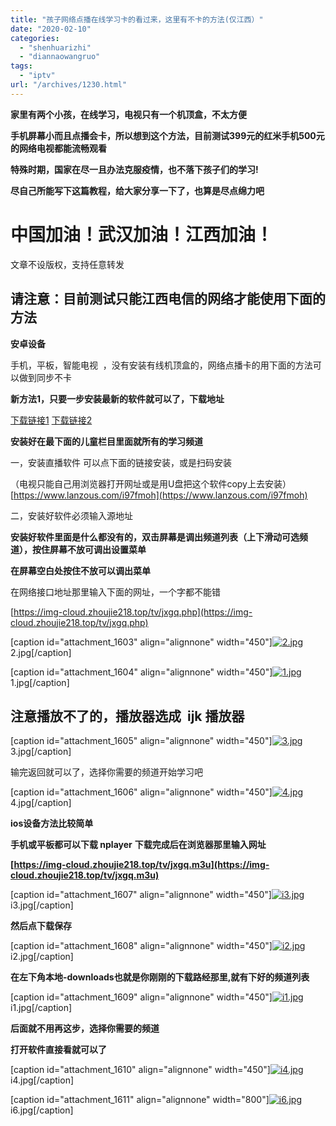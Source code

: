 ```yaml
---
title: "孩子网络点播在线学习卡的看过来，这里有不卡的方法(仅江西）"
date: "2020-02-10"
categories: 
  - "shenhuarizhi"
  - "diannaowangruo"
tags: 
  - "iptv"
url: "/archives/1230.html"
---
```


**家里有两个小孩，在线学习，电视只有一个机顶盒，不太方便**

**手机屏幕小而且点播会卡，所以想到这个方法，目前测试399元的红米手机500元的网络电视都能流畅观看**

**特殊时期，国家在尽一且办法克服疫情，也不落下孩子们的学习!**

**尽自己所能写下这篇教程，给大家分享一下了，也算是尽点绵力吧**

# **中国加油！武汉加油！江西加油！**

文章不设版权，支持任意转发

## **请注意：目前测试只能江西电信的网络才能使用下面的方法**

**安卓设备**

手机，平板，智能电视  ，没有安装有线机顶盒的，网络点播卡的用下面的方法可以做到同步不卡

**新方法1，只要一步安装最新的软件就可以了，下载地址**

[下载链接1](https://lanzous.com/ibbsjqf) [下载链接2](https://my.zhoujie218.top:58066/web/zbds/zbdsvipf20200411.apk)

**安装好在最下面的儿童栏目里面就所有的学习频道**

一，安装直播软件 可以点下面的链接安装，或是扫码安装

（电视只能自己用浏览器打开网址或是用U盘把这个软件copy上去安装） [](https://www.lanzous.com/i97fmoh)[https://www.lanzous.com/i97fmoh](https://www.lanzous.com/i97fmoh)

二，安装好软件必须输入源地址

**安装好软件里面是什么都没有的，双击屏幕是调出频道列表（上下滑动可选频道），按住屏幕不放可调出设置菜单**

**在屏幕空白处按住不放可以调出菜单**

在网络接口地址那里输入下面的网址，一个字都不能错

[https://img-cloud.zhoujie218.top/tv/jxgq.php](https://img-cloud.zhoujie218.top/tv/jxgq.php)

\[caption id="attachment\_1603" align="alignnone" width="450"\][![2.jpg](https://img-cloud.zhoujie218.top/wp-content/uploads/2020/04/unnamed-file.jpg "2.jpg")](https://img-cloud.zhoujie218.top/wp-content/uploads/2020/04/unnamed-file.jpg) 2.jpg\[/caption\]

\[caption id="attachment\_1604" align="alignnone" width="450"\][![1.jpg](https://img-cloud.zhoujie218.top/wp-content/uploads/2020/04/unnamed-file-1.jpg "1.jpg")](https://img-cloud.zhoujie218.top/wp-content/uploads/2020/04/unnamed-file-1.jpg) 1.jpg\[/caption\]

## **注意播放不了的，播放器选成  ijk 播放器**

\[caption id="attachment\_1605" align="alignnone" width="450"\][![3.jpg](https://img-cloud.zhoujie218.top/wp-content/uploads/2020/04/unnamed-file-2.jpg "3.jpg")](https://img-cloud.zhoujie218.top/wp-content/uploads/2020/04/unnamed-file-2.jpg) 3.jpg\[/caption\]

输完返回就可以了，选择你需要的频道开始学习吧

\[caption id="attachment\_1606" align="alignnone" width="450"\][![4.jpg](https://img-cloud.zhoujie218.top/wp-content/uploads/2020/04/unnamed-file-3.jpg "4.jpg")](https://img-cloud.zhoujie218.top/wp-content/uploads/2020/04/unnamed-file-3.jpg) 4.jpg\[/caption\]

**ios设备方法比较简单**

**手机或平板都可以下载 nplayer** **下载完成后在浏览器那里输入网址**

**[https://img-cloud.zhoujie218.top/tv/jxgq.m3u](https://img-cloud.zhoujie218.top/tv/jxgq.m3u)**

\[caption id="attachment\_1607" align="alignnone" width="450"\][![i3.jpg](https://img-cloud.zhoujie218.top/wp-content/uploads/2020/04/unnamed-file-4.jpg "i3.jpg")](https://img-cloud.zhoujie218.top/wp-content/uploads/2020/04/unnamed-file-4.jpg) i3.jpg\[/caption\]

**然后点下载保存**

\[caption id="attachment\_1608" align="alignnone" width="450"\][![i2.jpg](https://img-cloud.zhoujie218.top/wp-content/uploads/2020/04/unnamed-file-5.jpg "i2.jpg")](https://img-cloud.zhoujie218.top/wp-content/uploads/2020/04/unnamed-file-5.jpg) i2.jpg\[/caption\]

**在左下角本地-downloads也就是你刚刚的下载路经那里,就有下好的频道列表**

\[caption id="attachment\_1609" align="alignnone" width="450"\][![i1.jpg](https://img-cloud.zhoujie218.top/wp-content/uploads/2020/04/unnamed-file-6.jpg "i1.jpg")](https://img-cloud.zhoujie218.top/wp-content/uploads/2020/04/unnamed-file-6.jpg) i1.jpg\[/caption\]

**后面就不用再这步，选择你需要的频道**

**打开软件直接看就可以了**

\[caption id="attachment\_1610" align="alignnone" width="450"\][![i4.jpg](https://img-cloud.zhoujie218.top/wp-content/uploads/2020/04/unnamed-file-7.jpg "i4.jpg")](https://img-cloud.zhoujie218.top/wp-content/uploads/2020/04/unnamed-file-7.jpg) i4.jpg\[/caption\]

\[caption id="attachment\_1611" align="alignnone" width="800"\][![i6.jpg](https://img-cloud.zhoujie218.top/wp-content/uploads/2020/04/unnamed-file-8.jpg "i6.jpg")](https://img-cloud.zhoujie218.top/wp-content/uploads/2020/04/unnamed-file-8.jpg) i6.jpg\[/caption\]
